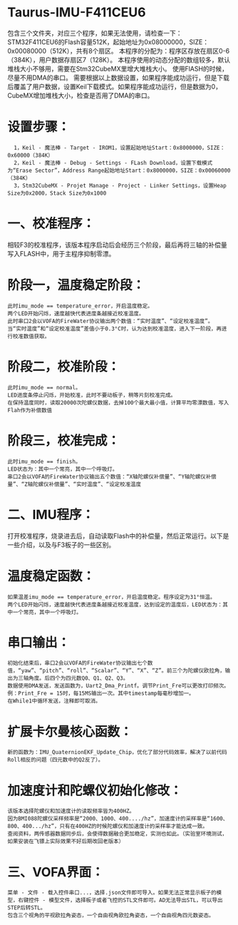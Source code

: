 # Taurus-IMU-F411CEU6    
  包含三个文件夹，对应三个程序，如果无法使用，请检查一下：
    STM32F411CEU6的Flash容量512K，起始地址为0x08000000，SIZE：0x00080000（512K），共有8个扇区。
    本程序的分配为：程序区存放在扇区0-6（384K），用户数据存扇区7（128K）。
    本程序使用的动态分配的数组较多，默认堆栈大小不够用，需要在Stm32CubeMX里增大堆栈大小。
    使用FlASH的时候，尽量不用DMA的串口。
    需要根据以上数据设置，如果程序能成功运行，但是下载后覆盖了用户数据，设置Keil下载模式。如果程序能成功运行，但是数据为0，CubeMX增加堆栈大小，检查是否用了DMA的串口。
  # 设置步骤：
      1，Keil - 魔法棒 - Target - IROM1，设置起始地址Start：0x8000000，SIZE：0x60000（384K）
      2，Keil - 魔法棒 - Debug - Settings - FLash Download，设置下载模式为“Erase Sector”，Address Range起始地址Start：0x8000000，SIZE：0x00060000（384K）
      3，Stm32CubeMX - Projet Manage - Project - Linker Settings，设置Heap Size为0x2000，Stack Size为0x1000
      
# 一、校准程序：
  相较F3的校准程序，该版本程序启动后会经历三个阶段，最后再将三轴的补偿量写入FLASH中，用于主程序抑制零漂。
  # 阶段一，温度稳定阶段： 
    此时imu_mode == temperature_error，开启温度稳定。
    两个LED开始闪烁，速度越快代表进度条越接近校准温度。
    此时串口2会以VOFA的FireWater协议输出两个数值：“实时温度”、“设定校准温度”。
    当“实时温度”和“设定校准温度”差值小于0.3°C时，认为达到校准温度，进入下一阶段，再进行校准数值获取。
  # 阶段二，校准阶段：  
    此时imu_mode == normal。
    LED进度条停止闪烁，开始校准，此时不要动板子，稍等片刻校准完成。
    在保持温度同时，读取20000次陀螺仪数据，去掉100个最大最小值，计算平均零漂数值，写入Flah作为补偿数值
  # 阶段三，校准完成：    
    此时imu_mode == finish。
    LED状态为：其中一个常亮，其中一个呼吸灯。
    串口2会以VOFA的FireWater协议输出五个数值：“X轴陀螺仪补偿量”、“Y轴陀螺仪补偿量”、“Z轴陀螺仪补偿量”、“实时温度”、“设定校准温度 

# 二、IMU程序：
  打开校准程序，烧录进去后，自动读取Flash中的补偿量，然后正常运行。以下是一些介绍，以及与F3板子的一些区别。
  # 温度稳定函数： 
    如果温差imu_mode == temperature_error，开启温度稳定。程序设定为31°恒温。
    两个LED开始闪烁，速度越快代表进度条越接近校准温度，达到设定的温度后，LED状态为：其中一个常亮，其中一个呼吸灯。
  # 串口输出：
    初始化结束后，串口2会以VOFA的FireWater协议输出七个数值，“yaw”、“pitch”、“roll”、“Scalar”、“Y”、“X”、“Z”。前三个为陀螺仪欧拉角，输出为三轴角度。后四个为四元数Q0、Q1、Q2、Q3。
    数据使用DMA发送，发送函数为，Uart2_Dma_Printf。调节Print_Fre可以更改打印频次。例：Print_Fre = 15时，每15MS输出一次。其中timestamp每毫秒增加一。
    在While1中循环发送，注释即可取消。
  # 扩展卡尔曼核心函数：
    新的函数为：IMU_QuaternionEKF_Update_Chip，优化了部分代码效率，解决了以前代码Roll相反的问题（四元数中的Q2反了）。
  # 加速度计和陀螺仪初始化修改：
    该版本选择陀螺仪和加速度计的读取频率皆为400HZ。
    因为BMI088陀螺仪采样频率是“2000、1000、400..../hz”，加速度计的采样率是“1600、800、400.../hz”，只有在400HZ的时候陀螺仪和加速度计的采样率才能达成一致。
    查阅资料，两传感器数据同步后，会使得数据融合更加稳定，实测也如此。（实验室环境测试，如果安装在飞镖上实际效果不好后期改回老版本）
    
# 三、VOFA界面：
    菜单 - 文件 - 载入控件串口...，选择.json文件即可导入。如果无法正常显示板子的模型，右键控件 - 模型文件，选择板子或者飞控的STL文件即可。AD无法导出STL，可以导出STEP后转STL。
    包含三个视角的平视欧拉角姿态，一个自由视角欧拉角姿态，一个自由视角四元数姿态。
    
    


    
